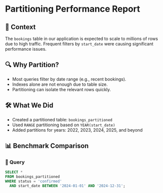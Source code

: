 # Partitioning Performance Report

## 📌 Context

The `bookings` table in our application is expected to scale to millions of rows due to high traffic. Frequent filters by `start_date` were causing significant performance issues.

## 🔍 Why Partition?

- Most queries filter by date range (e.g., recent bookings).
- Indexes alone are not enough due to table size.
- Partitioning can isolate the relevant rows quickly.

## 🛠️ What We Did

- Created a partitioned table: `bookings_partitioned`
- Used `RANGE` partitioning based on `YEAR(start_date)`
- Added partitions for years: 2022, 2023, 2024, 2025, and beyond

## 📊 Benchmark Comparison

### 🔸 Query
```sql
SELECT *
FROM bookings_partitioned
WHERE status = 'confirmed'
  AND start_date BETWEEN '2024-01-01' AND '2024-12-31';
